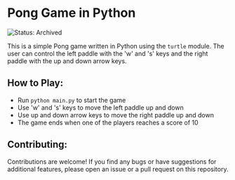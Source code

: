 # Pong Game in Python

![Status: Archived](https://camo.githubusercontent.com/be89f6bd02473a8edf8d8e55b7195ae40c1e0637af027f892a6a37d59e04e97a/68747470733a2f2f696d672e736869656c64732e696f2f62616467652f5374617475732d41726368697665642d696d706f7274616e74)

This is a simple Pong game written in Python using the `turtle` module. The user can control the left paddle with the 'w' and 's' keys and the right paddle with the up and down arrow keys. 

## How to Play:
- Run `python main.py` to start the game
- Use 'w' and 's' keys to move the left paddle up and down
- Use up and down arrow keys to move the right paddle up and down
- The game ends when one of the players reaches a score of 10

## Contributing:
Contributions are welcome! If you find any bugs or have suggestions for additional features, please open an issue or a pull request on this repository.
